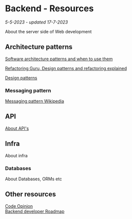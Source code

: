 # Backend - Resources

*5-5-2023 - updated 17-7-2023*

About the server side of Web development

## Architecture patterns

[Software architecture patterns and when to use them](https://www.crowdbotics.com/blog/5-common-software-architecture-patterns-and-when-to-use-them)

[Refactoring Guru, Design patterns and refactoring explained](https://refactoring.guru/)

[Design patterns](https://www.tutorialspoint.com/design_pattern/)

### Messaging pattern

[Messaging pattern Wikipedia](https://en.wikipedia.org/wiki/Messaging_pattern)

## API

[About API's](api)

## Infra

About infra

### Databases

About Databases, ORMs etc

## Other resources

[Code Opinion](https://codeopinion.com/)  
[Backend developer Roadmap](https://roadmap.sh/backend)